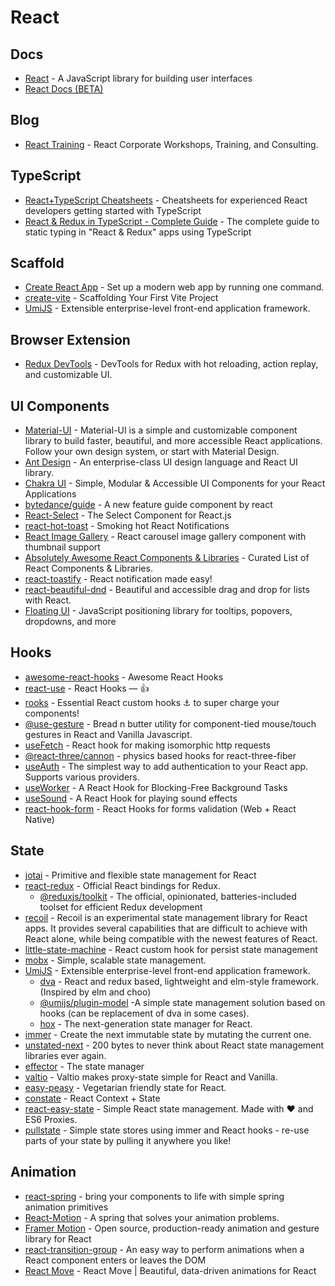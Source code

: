 
# React

## Docs

- [React](https://reactjs.org/) - A JavaScript library for building user interfaces
- [React Docs (BETA)](https://beta.reactjs.org/)

## Blog

- [React Training](https://reacttraining.com/blog) - React Corporate Workshops, Training, and Consulting.

## TypeScript

- [React+TypeScript Cheatsheets](https://github.com/typescript-cheatsheets/react) - Cheatsheets for experienced React developers getting started with TypeScript
- [React & Redux in TypeScript - Complete Guide](https://github.com/piotrwitek/react-redux-typescript-guide) - The complete guide to static typing in "React & Redux" apps using TypeScript

## Scaffold

- [Create React App](https://create-react-app.dev/) - Set up a modern web app by running one command.
- [create-vite](https://github.com/vitejs/vite/tree/main/packages/create-vite) - Scaffolding Your First Vite Project
- [UmiJS](https://umijs.org/) - Extensible enterprise-level front-end application framework.

## Browser Extension

- [Redux DevTools](https://github.com/reduxjs/redux-devtools) - DevTools for Redux with hot reloading, action replay, and customizable UI.

## UI Components

- [Material-UI](https://github.com/mui-org/material-ui) - Material-UI is a simple and customizable component library to build faster, beautiful, and more accessible React applications. Follow your own design system, or start with Material Design.
- [Ant Design](https://github.com/ant-design/ant-design) - An enterprise-class UI design language and React UI library.
- [Chakra UI](https://github.com/chakra-ui/chakra-ui) - Simple, Modular & Accessible UI Components for your React Applications
- [bytedance/guide](https://github.com/bytedance/guide) - A new feature guide component by react
- [React-Select](https://github.com/jedwatson/react-select) - The Select Component for React.js
- [react-hot-toast](https://github.com/timolins/react-hot-toast) - Smoking hot React Notifications
- [React Image Gallery](https://github.com/xiaolin/react-image-gallery) - React carousel image gallery component with thumbnail support
- [Absolutely Awesome React Components & Libraries](https://github.com/brillout/awesome-react-components) - Curated List of React Components & Libraries.
- [react-toastify](https://github.com/fkhadra/react-toastify) - React notification made easy!
- [react-beautiful-dnd](https://github.com/atlassian/react-beautiful-dnd) - Beautiful and accessible drag and drop for lists with React.
- [Floating UI](https://github.com/floating-ui/floating-ui) - JavaScript positioning library for tooltips, popovers, dropdowns, and more

## Hooks

- [awesome-react-hooks](https://github.com/rehooks/awesome-react-hooks) - Awesome React Hooks
- [react-use](https://github.com/streamich/react-use) - React Hooks — 👍
- [rooks](https://github.com/imbhargav5/rooks) - Essential React custom hooks ⚓ to super charge your components!
- [@use-gesture](https://github.com/pmndrs/use-gesture) - Bread n butter utility for component-tied mouse/touch gestures in React and Vanilla Javascript.
- [useFetch](https://github.com/ava/use-http) - React hook for making isomorphic http requests
- [@react-three/cannon](https://github.com/pmndrs/use-cannon) - physics based hooks for react-three-fiber
- [useAuth](https://github.com/Swizec/useAuth) - The simplest way to add authentication to your React app. Supports various providers.
- [useWorker](https://github.com/alewin/useWorker) - A React Hook for Blocking-Free Background Tasks
- [useSound](https://github.com/joshwcomeau/use-sound) - A React Hook for playing sound effects
- [react-hook-form](https://github.com/react-hook-form/react-hook-form) - React Hooks for forms validation (Web + React Native)

## State

- [jotai](https://github.com/pmndrs/jotai) - Primitive and flexible state management for React
- [react-redux](https://github.com/reduxjs/react-redux) - Official React bindings for Redux.
  - [@reduxjs/toolkit](https://github.com/reduxjs/redux-toolkit) - The official, opinionated, batteries-included toolset for efficient Redux development
- [recoil](https://github.com/facebookexperimental/recoil) - Recoil is an experimental state management library for React apps. It provides several capabilities that are difficult to achieve with React alone, while being compatible with the newest features of React.
- [little-state-machine](https://github.com/bluebill1049/little-state-machine) - React custom hook for persist state management
- [mobx](https://github.com/mobxjs/mobx) - Simple, scalable state management.
- [UmiJS](https://github.com/umijs) - Extensible enterprise-level front-end application framework.
  - [dva](https://github.com/dvajs/dva) - React and redux based, lightweight and elm-style framework. (Inspired by elm and choo)
  - [@umijs/plugin-model](https://github.com/umijs/plugins/tree/master/packages/plugin-model) -A simple state management solution based on hooks (can be replacement of dva in some cases).
  - [hox](https://github.com/umijs/hox) - The next-generation state manager for React.
- [immer](https://github.com/immerjs/immer) - Create the next immutable state by mutating the current one.
- [unstated-next](https://github.com/jamiebuilds/unstated-next) - 200 bytes to never think about React state management libraries ever again.
- [effector](https://github.com/effector/effector) - The state manager
- [valtio](https://github.com/pmndrs/valtio) - Valtio makes proxy-state simple for React and Vanilla.
- [easy-peasy](https://github.com/ctrlplusb/easy-peasy) - Vegetarian friendly state for React.
- [constate](https://github.com/diegohaz/constate) - React Context + State
- [react-easy-state](https://github.com/RisingStack/react-easy-state) - Simple React state management. Made with ❤️ and ES6 Proxies.
- [pullstate](https://github.com/lostpebble/pullstate) - Simple state stores using immer and React hooks - re-use parts of your state by pulling it anywhere you like!

## Animation

- [react-spring](https://react-spring.io/) - bring your components to life with simple spring animation primitives
- [React-Motion](https://github.com/chenglou/react-motion) - A spring that solves your animation problems.
- [Framer Motion](https://github.com/framer/motion) - Open source, production-ready animation and gesture library for React
- [react-transition-group](https://github.com/reactjs/react-transition-group) - An easy way to perform animations when a React component enters or leaves the DOM
- [React Move](https://github.com/sghall/react-move) - React Move | Beautiful, data-driven animations for React

